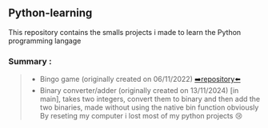 ## Python-learning
This repository contains the smalls projects i made to learn the Python programming langage 

### Summary : 
>   - Bingo game (originally created on 06/11/2022) [➡️repository⬅️](https://github.com/EloiD-R/little-sides-projects/tree/main/Python/bingo-in-python)
>   - Binary converter/adder (originally created on 13/11/2024) [in main], takes two integers, convert them to binary and then add the two binaries, made without using the native bin function obviously
By reseting my computer i lost most of my python projects 😢
